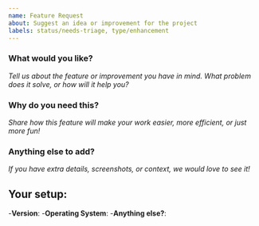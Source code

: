 ```yaml
---
name: Feature Request
about: Suggest an idea or improvement for the project
labels: status/needs-triage, type/enhancement
---
```


<!--
Thank you for contributing to TuxTape! Please take a moment to fill out this template.
Tips:
1. Please search for similar requests, including closed issues before submitting.
2. Please provide as much detail as possible about your use case.
-->

### **What would you like?**
_Tell us about the feature or improvement you have in mind. What problem does it solve, or how will it help you?_


### **Why do you need this?**
_Share how this feature will make your work easier, more efficient, or just more fun!_

### **Anything else to add?**
_If you have extra details, screenshots, or context, we would love to see it!_


## **Your setup:**
-**Version**:
-**Operating System**:
-**Anything else?**:
